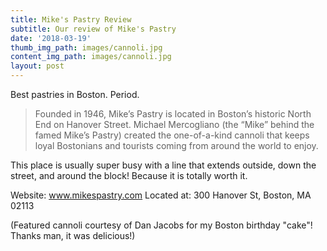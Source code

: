 ```yaml
---
title: Mike's Pastry Review
subtitle: Our review of Mike's Pastry
date: '2018-03-19'
thumb_img_path: images/cannoli.jpg
content_img_path: images/cannoli.jpg
layout: post
---
```


Best pastries in Boston. Period.

> Founded in 1946, Mike’s Pastry is located in Boston’s historic North End on Hanover Street. Michael Mercogliano (the “Mike” behind the famed Mike’s Pastry) created the one-of-a-kind cannoli that keeps loyal Bostonians and tourists coming from around the world to enjoy.

This place is usually super busy with a line that extends outside, down the street, and around the block! Because it is totally worth it.

Website: www.mikespastry.com
Located at: 300 Hanover St, Boston, MA 02113

(Featured cannoli courtesy of Dan Jacobs for my Boston birthday "cake"! Thanks man, it was delicious!)
